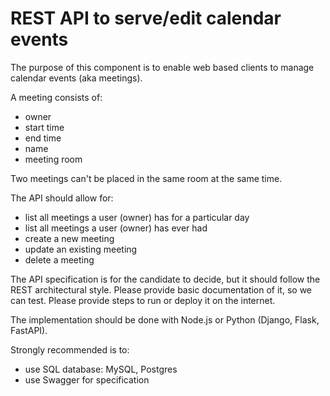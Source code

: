 # REST API to serve/edit calendar events

The purpose of this component is to enable web based clients to manage calendar events (aka meetings).

A meeting consists of:
- owner
- start time
- end time
- name
- meeting room

Two meetings can't be placed in the same room at the same time.

The API should allow for:
- list all meetings a user (owner) has for a particular day
- list all meetings a user (owner) has ever had
- create a new meeting
- update an existing meeting
- delete a meeting

The API specification is for the candidate to decide, but it should follow the REST architectural style. 
Please provide basic documentation of it, so we can test. 
Please provide steps to run or deploy it on the internet.

The implementation should be done with Node.js or Python (Django, Flask, FastAPI).

Strongly recommended is to:
- use SQL database: MySQL, Postgres
- use Swagger for specification

